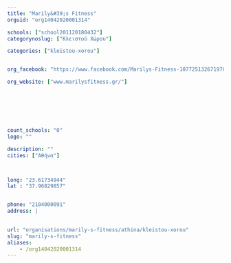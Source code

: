 ```yaml
---
title: "Marily&#39;s Fitness"
orguid: "org14042020001314"

schools: ["school201120180432"]
categorynoslug: ["Κλειστού Χώρου"]

categories: ["kleistou-xorou"]


org_facebook: "https://www.facebook.com/Marilys-Fitness-107725132671970/"

org_website: ["www.marilysfitness.gr/"]







count_schools: "0"
logo: ""

description: ""
cities: ["Αθήνα"]



long: "23.61734944"
lat : "37.96829857"


phone: "2104000091"
address: |
    

url: "organisations/marily-s-fitness/athina/kleistou-xorou"
slug: "marily-s-fitness"
aliases:
    - /org14042020001314
---
```



